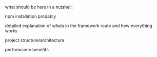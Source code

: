 what should be here in a nutshell:

npm installation probably

detailed explanation of whats in the framework route and how everything works 

project structure/architecture

performance benefits
